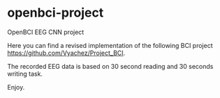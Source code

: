# openbci-project
OpenBCI EEG CNN project

Here you can find a revised implementation of the following BCI project https://github.com/Vyachez/Project_BCI.

The recorded EEG data is based on 30 second reading and 30 seconds writing task.

Enjoy.
